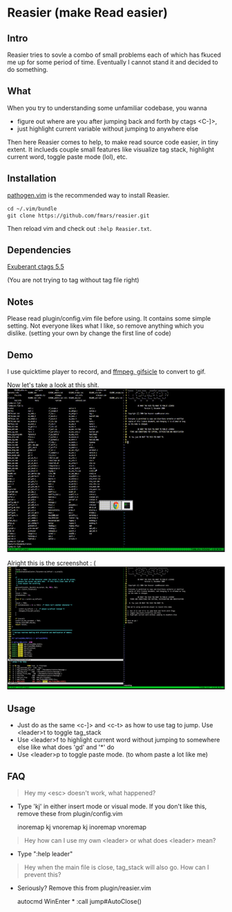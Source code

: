 # Reasier (make Read easier) 

## Intro
Reasier tries to sovle a combo of small problems each of which  has fkuced me up for some period of time. Eventually I cannot stand it and decided to do something. 


## What
When you try to understanding some unfamiliar codebase, you wanna
* figure out where are you after jumping back and forth by ctags <C-]>, 
* just highlight current variable without jumping to anywhere else

Then here Reasier comes to help, to make read source code easier, in tiny extent. It inclueds couple small features like visualize tag stack, highlight current word, toggle paste mode (lol), etc.

## Installation
[pathogen.vim](https://github.com/tpope/vim-pathogen) is the recommended way to install Reasier.

    cd ~/.vim/bundle
    git clone https://github.com/fmars/reasier.git

Then reload vim and check out `:help Reasier.txt`.

## Dependencies
[Exuberant ctags 5.5](http://ctags.sourceforge.net/)

(You are not trying to tag without tag file right)

## Notes
Please read plugin/config.vim file before using. It contains some simple setting. Not everyone likes what I like, so remove anything which you dislike. (setting your own <leader> by change the first line of code)
## Demo
I use quicktime player to record, and [ffmpeg, gifsicle](https://gist.github.com/dergachev/4627207) to convert to gif.

Now let's take a look at this shit.
![Screencapture GIF](https://github.com/fmars/reasier/blob/master/demo.gif)


Alright this is the screenshot : (
![Screenshot](https://github.com/fmars/reasier/blob/master/demo.png)

## Usage
- Just do as the same \<c-]> and \<c-t> as how to use tag to jump. Use \<leader>t to toggle tag_stack
- Use \<leader>f to highlight current word without jumping to somewhere else like what does 'gd' and '*' do
- Use \<leader>p to toggle paste mode. (to whom paste a lot like me)

## FAQ
> Hey my \<esc> doesn't work, what happened?

* Type 'kj' in either insert mode or visual mode. If you don't like this, remove these from plugin/config.vim
    
    inoremap kj <Esc>
    vnoremap kj <Esc>
    inoremap <Esc> <Nop>
    vnoremap <Esc> <Nop>
    
> Hey how can I use my own \<leader> or what does \<leader> mean?

* Type ":help leader"

> Hey when the main file is close, tag_stack will also go. How can I prevent this?

* Seriously? Remove this from plugin/reasier.vim

    autocmd WinEnter * :call jump#AutoClose()
